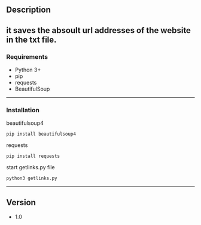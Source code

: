 ## Description


it saves the absoult url addresses of the website in the txt file.
--------------------------------------

### Requirements

* Python 3+
* pip
* requests
* BeautifulSoup
---------------------------------------

### Installation

beautifulsoup4

```
pip install beautifulsoup4 
```
requests

```
pip install requests 
```

start getlinks.py file

```
python3 getlinks.py
```
---------------------------------------


## Version

* 1.0
